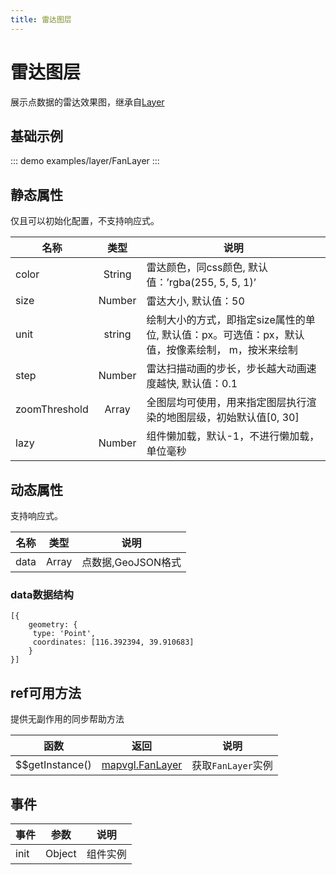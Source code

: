 ```yaml
---
title: 雷达图层
---
```


# 雷达图层
展示点数据的雷达效果图，继承自[Layer](https://mapv.baidu.com/gl/docs/Layer.html)

## 基础示例

::: demo
examples/layer/FanLayer
:::

## 静态属性
仅且可以初始化配置，不支持响应式。

名称 | 类型 | 说明
---|:---:|---
color | String | 雷达颜色，同css颜色, 默认值：’rgba(255, 5, 5, 1)’
size | Number | 雷达大小, 默认值：50
unit | string | 绘制大小的方式，即指定size属性的单位, 默认值：px。可选值：px，默认值，按像素绘制， m，按米来绘制
step | Number | 雷达扫描动画的步长，步长越大动画速度越快, 默认值：0.1
zoomThreshold | Array | 全图层均可使用，用来指定图层执行渲染的地图层级，初始默认值[0, 30]
lazy | Number | 组件懒加载，默认-1，不进行懒加载，单位毫秒

## 动态属性
支持响应式。

名称 | 类型 | 说明
---|---|---|
data | Array  | 点数据,GeoJSON格式

### data数据结构
```
[{
    geometry: {
     type: 'Point',
     coordinates: [116.392394, 39.910683]
    }
}]
```

## ref可用方法
提供无副作用的同步帮助方法

函数 | 返回 | 说明
---|---|---|
$$getInstance() | [mapvgl.FanLayer](https://mapv.baidu.com/gl/docs/FanLayer.html) | 获取`FanLayer`实例

## 事件

事件 | 参数 | 说明
---|---|---|
init | Object | 组件实例
